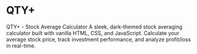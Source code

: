 # QTY+
QTY+ - Stock Average Calculator A sleek, dark-themed stock averaging calculator built with vanilla HTML, CSS, and JavaScript. Calculate your average stock price, track investment performance, and analyze profit/loss in real-time.
